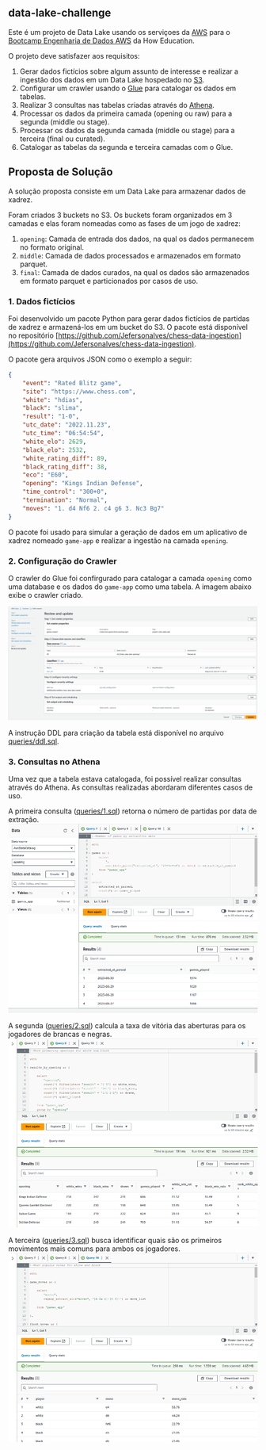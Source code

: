 ## data-lake-challenge

Este é um projeto de Data Lake usando os serviçoes da [AWS](https://aws.amazon.com/) para o [Bootcamp Engenharia de Dados AWS](https://howedu.com.br/cohort/engenharia-de-dados) da How Education.

O projeto deve satisfazer aos requisitos:
1. Gerar dados fictícios sobre algum assunto de interesse e realizar a ingestão dos dados em um Data Lake hospedado no [S3](https://aws.amazon.com/pt/s3/).
2. Configurar um crawler usando o [Glue](https://aws.amazon.com/pt/glue/) para catalogar os dados em tabelas.
3. Realizar 3 consultas nas tabelas criadas através do [Athena](https://aws.amazon.com/pt/athena/).
4. Processar os dados da primeira camada (opening ou raw) para a segunda (middle ou stage).
5. Processar os dados da segunda camada (middle ou stage) para a terceira (final ou curated).
6. Catalogar as tabelas da segunda e terceira camadas com o Glue.

## Proposta de Solução

A solução proposta consiste em um Data Lake para armazenar dados de xadrez.

Foram criados 3 buckets no S3. Os buckets foram organizados 
em 3 camadas e elas foram nomeadas como as fases de um jogo de xadrez:
1. `opening`: Camada de entrada dos dados, na qual os dados permanecem no formato original.
2. `middle`: Camada de dados processados e armazenados em formato parquet.
3. `final`: Camada de dados curados, na qual os dados são armazenados em formato parquet e particionados por casos de uso.

### 1. Dados fictícios

Foi desenvolvido um pacote Python para gerar dados fictícios de partidas de xadrez e armazená-los em um bucket do S3. O pacote está disponível no repositório [https://github.com/Jefersonalves/chess-data-ingestion](https://github.com/Jefersonalves/chess-data-ingestion).

O pacote gera arquivos JSON como o exemplo a seguir:

```json
{
    "event": "Rated Blitz game",
    "site": "https://www.chess.com",
    "white": "hdias",
    "black": "slima",
    "result": "1-0",
    "utc_date": "2022.11.23",
    "utc_time": "06:54:54",
    "white_elo": 2629,
    "black_elo": 2532,
    "white_rating_diff": 89,
    "black_rating_diff": 38,
    "eco": "E60",
    "opening": "Kings Indian Defense",
    "time_control": "300+0",
    "termination": "Normal",
    "moves": "1. d4 Nf6 2. c4 g6 3. Nc3 Bg7"
}
```

O pacote foi usado para simular a geração de dados em um aplicativo de xadrez nomeado `game-app` e realizar a ingestão na camada `opening`.

### 2. Configuração do Crawler

O crawler do Glue foi confirgurado para catalogar a camada `opening` como uma database e os dados do `game-app` como uma tabela. A imagem abaixo exibe o crawler criado.

![Crawler](images/crawler.png)

A instrução DDL para criação da tabela está disponível no arquivo [queries/ddl.sql](queries/ddl.sql).

### 3. Consultas no Athena

Uma vez que a tabela estava catalogada, foi possível realizar consultas através do Athena.
As consultas realizadas abordaram diferentes casos de uso.

A primeira consulta ([queries/1.sql](queries/1.sql)) retorna o número de partidas por data de extração.
![query1](images/query_1.png)

A segunda ([queries/2.sql](queries/2.sql)) calcula a taxa de vitória das aberturas para os jogadores de brancas e negras.
![query2](images/query_2.png)

A terceira ([queries/3.sql](queries/3.sql)) busca identificar quais são os primeiros movimentos mais comuns para ambos os jogadores.
![query3](images/query_3.png)
